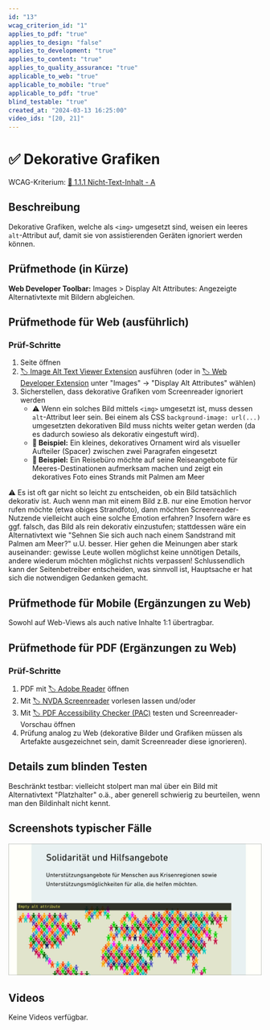 ```yaml
---
id: "13"
wcag_criterion_id: "1"
applies_to_pdf: "true"
applies_to_design: "false"
applies_to_development: "true"
applies_to_content: "true"
applies_to_quality_assurance: "true"
applicable_to_web: "true"
applicable_to_mobile: "true"
applicable_to_pdf: "true"
blind_testable: "true"
created_at: "2024-03-13 16:25:00"
video_ids: "[20, 21]"
---
```


# ✅ Dekorative Grafiken

WCAG-Kriterium: [📜 1.1.1 Nicht-Text-Inhalt - A](..)

## Beschreibung

Dekorative Grafiken, welche als `<img>` umgesetzt sind, weisen ein leeres `alt`-Attribut auf, damit sie von assistierenden Geräten ignoriert werden können.

## Prüfmethode (in Kürze)

**Web Developer Toolbar:** Images > Display Alt Attributes: Angezeigte Alternativtexte mit Bildern abgleichen.

## Prüfmethode für Web (ausführlich)

### Prüf-Schritte

1. Seite öffnen
1. [🏷️ Image Alt Text Viewer Extension](/de/tags/image-alt-text-viewer-extension) ausführen (oder in [🏷️ Web Developer Extension](/de/tags/web-developer-extension) unter "Images" → "Display Alt Attributes" wählen)
1. Sicherstellen, dass dekorative Grafiken vom Screenreader ignoriert werden
    - ⚠️ Wenn ein solches Bild mittels `<img>` umgesetzt ist, muss dessen `alt`-Attribut leer sein. Bei einem als CSS `background-image: url(...)` umgesetzten dekorativen Bild muss nichts weiter getan werden (da es dadurch sowieso als dekorativ eingestuft wird).
    - **🙂 Beispiel:** Ein kleines, dekoratives Ornament wird als visueller Aufteiler (Spacer) zwischen zwei Paragrafen eingesetzt
    - **🙂 Beispiel:** Ein Reisebüro möchte auf seine Reiseangebote für Meeres-Destinationen aufmerksam machen und zeigt ein dekoratives Foto eines Strands mit Palmen am Meer

⚠️ Es ist oft gar nicht so leicht zu entscheiden, ob ein Bild tatsächlich dekorativ ist. Auch wenn man mit einem Bild z.B. nur eine Emotion hervor rufen möchte (etwa obiges Strandfoto), dann möchten Screenreader-Nutzende vielleicht auch eine solche Emotion erfahren? Insofern wäre es ggf. falsch, das Bild als rein dekorativ einzustufen; stattdessen wäre ein Alternativtext wie "Sehnen Sie sich auch nach einem Sandstrand mit Palmen am Meer?" u.U. besser. Hier gehen die Meinungen aber stark auseinander: gewisse Leute wollen möglichst keine unnötigen Details, andere wiederum möchten möglichst nichts verpassen! Schlussendlich kann der Seitenbetreiber entscheiden, was sinnvoll ist, Hauptsache er hat sich die notwendigen Gedanken gemacht.

## Prüfmethode für Mobile (Ergänzungen zu Web)

Sowohl auf Web-Views als auch native Inhalte 1:1 übertragbar.

## Prüfmethode für PDF (Ergänzungen zu Web)

### Prüf-Schritte
1. PDF mit [🏷️ Adobe Reader](/de/tags/adobe-reader) öffnen
1. Mit [🏷️ NVDA Screenreader](/de/tags/nvda-screenreader) vorlesen lassen und/oder
1. Mit [🏷️ PDF Accessibility Checker (PAC)](/de/tags/pdf-accessibility-checker-pac) testen und Screenreader-Vorschau öffnen
1. Prüfung analog zu Web (dekorative Bilder und Grafiken müssen als Artefakte ausgezeichnet sein, damit Screenreader diese ignorieren).

## Details zum blinden Testen

Beschränkt testbar: vielleicht stolpert man mal über ein Bild mit Alternativtext "Platzhalter" o.ä., aber generell schwierig zu beurteilen, wenn man den Bildinhalt nicht kennt.

## Screenshots typischer Fälle

![Dekorative Grafik](images/dekorative-grafik.png)

## Videos

Keine Videos verfügbar.
